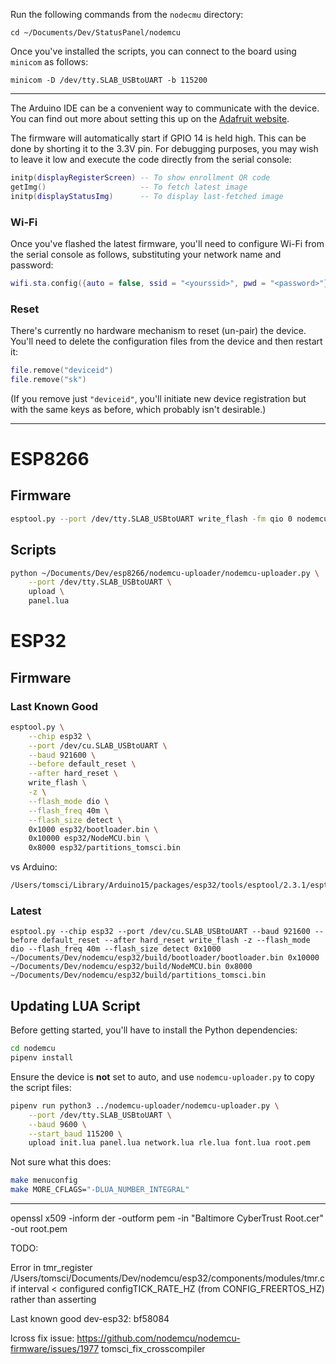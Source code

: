 Run the following commands from the `nodecmu` directory:

    cd ~/Documents/Dev/StatusPanel/nodemcu

Once you've installed the scripts, you can connect to the board using `minicom` as follows:

    minicom -D /dev/tty.SLAB_USBtoUART -b 115200
    
---

The Arduino IDE can be a convenient way to communicate with the device. You can find out more about setting this up on the [Adafruit website](https://learn.adafruit.com/adafruit-huzzah32-esp32-feather/using-with-arduino-ide).

The firmware will automatically start if GPIO 14 is held high. This can be done by shorting it to the 3.3V pin. For debugging purposes, you may wish to leave it low and execute the code directly from the serial console:

```lua
initp(displayRegisterScreen) -- To show enrollment QR code
getImg()                     -- To fetch latest image
initp(displayStatusImg)      -- To display last-fetched image
```

### Wi-Fi

Once you've flashed the latest firmware, you'll need to configure Wi-Fi from the serial console as follows, substituting your network name and password:

```lua
wifi.sta.config({auto = false, ssid = "<yourssid>", pwd = "<password>"}, true)
```

### Reset

There's currently no hardware mechanism to reset (un-pair) the device. You'll need to delete the configuration files from the device and then restart it:

```lua
file.remove("deviceid")
file.remove("sk")
```

(If you remove just `"deviceid"`, you'll initiate new device registration but with the same keys as before, which probably isn't desirable.)

---

# ESP8266

## Firmware

```bash
esptool.py --port /dev/tty.SLAB_USBtoUART write_flash -fm qio 0 nodemcu-master-12-modules-2018-09-29-16-30-32-integer.bin
```

## Scripts

```bash
python ~/Documents/Dev/esp8266/nodemcu-uploader/nodemcu-uploader.py \
    --port /dev/tty.SLAB_USBtoUART \
    upload \
    panel.lua
```

# ESP32

## Firmware

### Last Known Good

```bash
esptool.py \
	--chip esp32 \
	--port /dev/cu.SLAB_USBtoUART \
	--baud 921600 \
	--before default_reset \
	--after hard_reset \
	write_flash \
	-z \
	--flash_mode dio \
	--flash_freq 40m \
	--flash_size detect \
	0x1000 esp32/bootloader.bin \
	0x10000 esp32/NodeMCU.bin \
	0x8000 esp32/partitions_tomsci.bin
```
    
vs Arduino:

```bash
/Users/tomsci/Library/Arduino15/packages/esp32/tools/esptool/2.3.1/esptool --chip esp32 --port /dev/cu.SLAB_USBtoUART --baud 921600 --before default_reset --after hard_reset write_flash -z --flash_mode dio --flash_freq 80m --flash_size detect 0xe000 /Users/tomsci/Library/Arduino15/packages/esp32/hardware/esp32/1.0.0/tools/partitions/boot_app0.bin 0x1000 /Users/tomsci/Library/Arduino15/packages/esp32/hardware/esp32/1.0.0/tools/sdk/bin/bootloader_dio_80m.bin 0x10000 /var/folders/h2/xybvrtgs07g17_yvy7njh2tc0000gn/T/arduino_build_680606/epd7in5b-demo.ino.bin 0x8000 /var/folders/h2/xybvrtgs07g17_yvy7njh2tc0000gn/T/arduino_build_680606/epd7in5b-demo.ino.partitions.bin 
```

### Latest

    esptool.py --chip esp32 --port /dev/cu.SLAB_USBtoUART --baud 921600 --before default_reset --after hard_reset write_flash -z --flash_mode dio --flash_freq 40m --flash_size detect 0x1000 ~/Documents/Dev/nodemcu/esp32/build/bootloader/bootloader.bin 0x10000 ~/Documents/Dev/nodemcu/esp32/build/NodeMCU.bin 0x8000 ~/Documents/Dev/nodemcu/esp32/build/partitions_tomsci.bin

## Updating LUA Script

Before getting started, you'll have to install the Python dependencies:

```bash
cd nodemcu
pipenv install
```

Ensure the device is **not** set to auto, and use `nodemcu-uploader.py` to copy the script files:


```bash
pipenv run python3 ../nodemcu-uploader/nodemcu-uploader.py \
    --port /dev/tty.SLAB_USBtoUART \
    --baud 9600 \
    --start_baud 115200 \
    upload init.lua panel.lua network.lua rle.lua font.lua root.pem
```

Not sure what this does:

```bash
make menuconfig
make MORE_CFLAGS="-DLUA_NUMBER_INTEGRAL"
```

---

openssl x509 -inform der -outform pem -in "Baltimore CyberTrust Root.cer" -out root.pem


TODO:

Error in tmr_register /Users/tomsci/Documents/Dev/nodemcu/esp32/components/modules/tmr.c if interval < configured configTICK_RATE_HZ (from CONFIG_FREERTOS_HZ) rather than asserting

Last known good dev-esp32: bf58084


lcross fix issue:
https://github.com/nodemcu/nodemcu-firmware/issues/1977
tomsci_fix_crosscompiler


